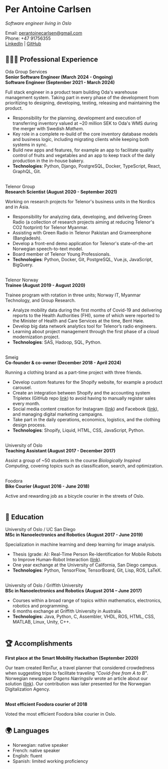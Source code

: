 # Per Antoine Carlsen

_Software engineer living in Oslo_<br/>


Email: perantoinecarlsen@gmail.com<br/>
Phone: +47 91756355<br/>
[LinkedIn](https://www.linkedin.com/in/per-carlsen/) | [GitHub](https://github.com/percarlsen/)


## 👨🏼‍💻 Professional Experience

Oda Group Services<br/>
**Senior Software Engineer (March 2024 - Ongoing)**<br/>
**Software Engineer (September 2021 - March 2024)**<br/>

Full stack engineer in a product team building Oda's warehouse management system. Taking part in every phase of the development from prioritizing to designing, developing, testing, releasing and maintaining the product.

- Responsibility for the planning, development and execution of transferring inventory valued at ~20 million SEK to Oda's WMS during the merger with Swedish _Mathem_.
- Key role in a complete re-build of the core inventory database models and business logic, including migrating clients while keeping both systems in sync.
- Build new apps and features, for example an app to facilitate quality control of fruits and vegetables and an app to keep track of the daily production in the in-house bakery.
- **Technologies**: Python, Django, PostgreSQL, Docker, TypeScript, React, GraphQL, Git.
<br/><br/>


Telenor Group<br/>
**Research Scientist (August 2020 - September 2021)**<br/>

Working on research projects for Telenor's business units in the Nordics and in Asia.

- Responsibility for analyzing data, developing, and delivering Green Radio (a collection of research projects aiming at reducing Telenor's CO2 footprint) for Telenor Myanmar.
- Assisting with Green Radio in Telenor Pakistan and Grameenphone (Bangladesh).
- Develop a front-end demo application for Telenor's state-of-the-art Norwegian speech-to-text model.
- Board member of Telenor Young Professionals.
- **Technologies**: Python, Docker, Git, PostgreSQL, Vue.js, JavaScript, BigQuery.
<br/><br/>


Telenor Norway<br/>
**Trainee (August 2019 - August 2020)**<br/>

Trainee program with rotation in three units; Norway IT, Myanmar Technology, and Group Research.

- Analyze mobility data during the first months of Covid-19 and delivering reports to the Health Authorities (FHI), some of which were reported to the Minister of Health and Care Services at the time, Bent Høie.
- Develop big data network analytics tool for Telenor’s radio engineers.
- Learning about project management through the first phase of a cloud modernization project.
- **Technologies**: SAS, Hadoop, SQL, Python.
<br/><br/>


Smeig<br/>
**Co-founder & co-owner (December 2018 - April 2024)**<br/>

Running a clothing brand as a part-time project with three friends.

- Develop custom features for the Shopify website, for example a product carousel.
- Create an integration between Shopify and the accounting system Tripletex (GitHub repo [link](https://github.com/percarlsen/shopify-db)) to avoid having to manually register sales every month.
- Social media content creation for Instagram ([link](https://www.instagram.com/smeig)) and Facebook ([link](https://www.facebook.com/smeig.co)), and managing digital marketing campaigns.
- Take part in the daily operations, economics, logistics, and the clothing design process.
- **Technologies**: Shopify, Liquid, HTML, CSS, JavaScript, Python.
<br/><br/>


University of Oslo<br/>
**Teaching Assistant (August 2017 - December 2017)**<br/>

Assist a group of ~50 students in the course _Biologically Inspired Computing_, covering topics such as classification, search, and optimization.
<br/><br/>


Foodora<br/>
**Bike Courier (August 2016 - June 2018)**<br/>

Active and rewarding job as a bicycle courier in the streets of Oslo.
<br/><br/>


## 📖 Education


University of Oslo / UC San Diego<br/>
**MSc in Nanoelectronics and Robotics (August 2017 - June 2019)**<br/>

Specialization in machine learning and deep learning for image analysis.

- Thesis (grade: A): Real-Time Person Re-Identification for Mobile Robots to Improve Human-Robot Interaction ([link](https://www.duo.uio.no/handle/10852/69080)).
- One year exchange at the University of California, San Diego campus.
- **Technologies**: Python, TensorFlow, TensorBoard, Git, Lisp, ROS, LaTeX.
<br/><br/>

University of Oslo / Griffith University<br/>
**BSc in Nanoelectronics and Robotics (August 2014 – June 2017)**<br/>

- Courses within a broad range of topics within mathematics, electronics, robotics and programming.
- 6 months exchange at Griffith University in Australia.
- **Technologies**: Java, Python, C, Assembler, VHDL, ROS, HTML, CSS, MATLAB, Linux, Unity, C++.
<br/><br/>


## 🏆 Accomplishments


**First place at the Smart Mobility Hackathon (September 2020)**<br/>

Our team created RenTur, a travel planner that considered crowdedness when suggesting trips to facilitate traveling _"Covid-free from A to B"_. Norwegian newspaper _Dagens Næringsliv_ wrote an article about our solution ([link](https://www.dn.no/staticprojects/annonsorinnhold/entur/pa-bare-24-timer-fant-de-opp-en-helt-ny-losning-for-a-unnga-fulle-kollektivreiser/)). Our contribution was later presented for the Norwegian Digitalization Agency.
<br/><br/>


**Most efficient Foodora courier of 2018**<br/>

Voted the most efficient Foodora bike courier in Oslo.

## 🌍 Languages


- Norwegian: native speaker
- French: native speaker
- English: fluent
- Spanish: limited working proficiency
